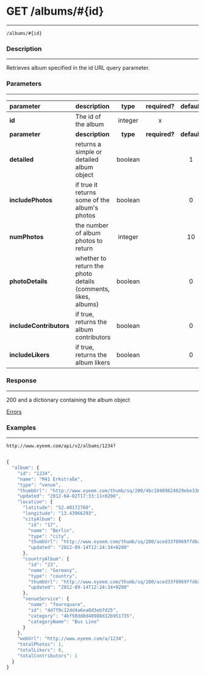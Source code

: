 # GET /albums/#{id}
***
`/albums/#{id}`

### Description
***
Retrieves album specified in the id URL query parameter.

### Parameters
***

|parameter| description| type |required? |default|
|:---------|:--------------|:----------:|:------------:|:------------:|
|**id**| The id of the album|integer|x||
|**parameter**| **description**| **type** |**required?** |**default**|
|**detailed**|returns a simple or detailed album object|boolean||1|
|**includePhotos**|if true it returns some of the album's photos|boolean||0|
|**numPhotos**|the number of album photos to return|integer||10|
|**photoDetails**|whether to return the photo details (comments, likes, albums)|boolean||0|
|**includeContributors**|if true, returns the album contributors|boolean| |0|
|**includeLikers**| if true, returns the album likers|boolean| |0|




### Response
***


200 and a dictionary containing the album object


[Errors](../../resources/errors.md#files)

### Examples
***

`http://www.eyeem.com/api/v2/albums/1234?`

```javascript

{
  "album": {
    "id": "1234",
    "name": "M41 Erkstraße",
    "type": "venue",
    "thumbUrl": "http://www.eyeem.com/thumb/sq/200/4bc10409624629ebe33699ee8c00bd8b93539051-1333387979",
    "updated": "2012-04-02T17:33:11+0200",
    "location": {
      "latitude": "52.48172760",
      "longitude": "13.43966293",
      "cityAlbum": {
        "id": "17",
        "name": "Berlin",
        "type": "city",
        "thumbUrl": "http://www.eyeem.com/thumb/sq/200/aced33f0969ffd6a64cb301fed92d9c52f18df81-1347618272",
        "updated": "2012-09-14T12:24:34+0200"
      },
      "countryAlbum": {
        "id": "23",
        "name": "Germany",
        "type": "country",
        "thumbUrl": "http://www.eyeem.com/thumb/sq/200/aced33f0969ffd6a64cb301fed92d9c52f18df81-1347618272",
        "updated": "2012-09-14T12:24:34+0200"
      },
      "venueService": {
        "name": "foursquare",
        "id": "4d7f9c12dd4a6ea8d3eb7d25",
        "category": "4bf58dd8d48988d12b951735",
        "categoryName": "Bus Line"
      }
    },
    "webUrl": "http://www.eyeem.com/a/1234",
    "totalPhotos": 1,
    "totalLikers": 0,
    "totalContributors": 1
  }
}
```


 